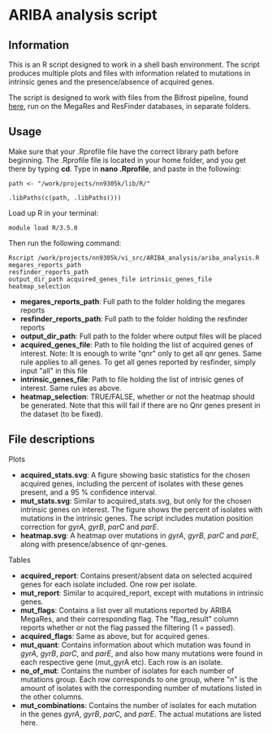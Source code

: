 # ARIBA analysis script

## Information
This is an R script designed to work in a shell bash environment. The 
script produces multiple plots and files with information related to 
mutations in intrinsic genes and the presence/absence of acquired genes.

The script is designed to work with files from the Bifrost pipeline, 
found [here](https://github.com/NorwegianVeterinaryInstitute/Bifrost), 
run on the MegaRes and ResFinder databases, in separate folders.

## Usage
Make sure that your .Rprofile file have the correct library path before 
beginning. The .Rprofile file is located in your home folder, and you 
get there by typing **cd**. Type in **nano .Rprofile**, and paste in the 
following:

```
path <- "/work/projects/nn9305k/lib/R/"

.libPaths(c(path, .libPaths()))
```

Load up R in your terminal: 
```
module load R/3.5.0
```
Then run the following command:
```
Rscript /work/projects/nn9305k/vi_src/ARIBA_analysis/ariba_analysis.R 
megares_reports_path 
resfinder_reports_path 
output_dir_path acquired_genes_file intrinsic_genes_file 
heatmap_selection
```
- **megares_reports_path**: Full path to the folder holding the megares 
reports
- **resfinder_reports_path**: Full path to the folder holding the 
resfinder reports
- **output_dir_path**: Full path to the folder where output files will 
be placed
- **acquired_genes_file**: Path to file holding the list of acquired 
genes of interest. Note: It is enough to write "qnr" only to get all qnr 
genes. Same rule applies to all genes. To get all genes reported by 
resfinder, simply input "all" in this file
- **intrinsic_genes_file**: Path to file holding the list of intrisic 
genes of interest. Same rules as above.
- **heatmap_selection**: TRUE/FALSE, whether or not the heatmap should 
be generated. Note that this will fail if there are no Qnr genes present 
in the dataset (to be fixed).

## File descriptions
Plots

- **acquired_stats.svg**: A figure showing basic statistics for the 
chosen acquired genes, including the percent of isolates with these genes 
present, and a 95 % confidence interval.
- **mut_stats.svg**: Similar to acquired_stats.svg, but only for the 
chosen intrinsic genes on interest. The figure shows the percent of isolates 
with mutations in the intrinsic genes. The script includes mutation 
position correction for *gyrA*, *gyrB*, *parC* and *parE*.
- **heatmap.svg**: A heatmap over mutations in *gyrA*, *gyrB*, *parC* 
and *parE*, along with presence/absence of qnr-genes. 

Tables

- **acquired_report**: Contains present/absent data on selected acquired 
genes for each isolate included. One row per isolate.
- **mut_report**: Similar to acquired_report, except with mutations in 
intrinsic genes.
- **mut_flags**: Contains a list over all mutations reported by ARIBA 
MegaRes, and their corresponding flag. The "flag_result" column reports 
whether or not the flag passed the filtering (1 = passed).
- **acquired_flags**: Same as above, but for acquired genes.
- **mut_quant**: Contains information about which mutation was found in 
*gyrA*, *gyrB*, *parC*, and *parE*, and also how many mutations were 
found in each respective gene (mut_gyrA etc). Each row is an isolate.
- **no_of_mut**: Contains the number of isolates for each number of 
mutations group. Each row corresponds to one group, where "n" is the 
amount of isolates with the corresponding number of mutations listed in 
the other columns.
- **mut_combinations**: Contains the number of isolates for each 
mutation in the genes *gyrA*, *gyrB*, *parC*, and *parE*. The actual 
mutations are listed here.
